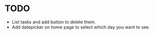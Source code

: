 # TODO

- List tasks and add button to delete them.
- Add datepicker on home page to select which day you want to see.